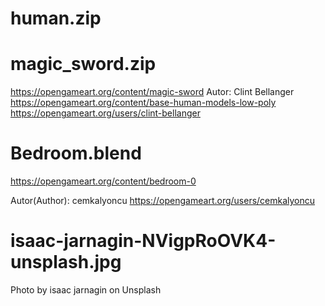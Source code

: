 # human.zip
# magic_sword.zip
https://opengameart.org/content/magic-sword
Autor: Clint Bellanger
https://opengameart.org/content/base-human-models-low-poly
https://opengameart.org/users/clint-bellanger

# Bedroom.blend
https://opengameart.org/content/bedroom-0

Autor(Author): cemkalyoncu
https://opengameart.org/users/cemkalyoncu

# isaac-jarnagin-NVigpRoOVK4-unsplash.jpg

Photo by isaac jarnagin on Unsplash
